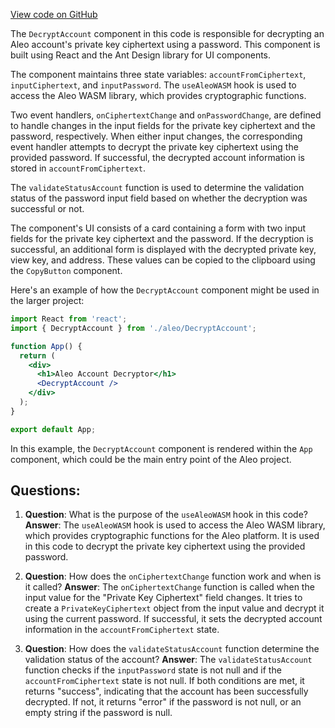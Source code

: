 [View code on GitHub](https://github.com/AleoHQ/aleo/website/src/tabs/advanced/DecryptAccount.js)

The `DecryptAccount` component in this code is responsible for decrypting an Aleo account's private key ciphertext using a password. This component is built using React and the Ant Design library for UI components.

The component maintains three state variables: `accountFromCiphertext`, `inputCiphertext`, and `inputPassword`. The `useAleoWASM` hook is used to access the Aleo WASM library, which provides cryptographic functions.

Two event handlers, `onCiphertextChange` and `onPasswordChange`, are defined to handle changes in the input fields for the private key ciphertext and the password, respectively. When either input changes, the corresponding event handler attempts to decrypt the private key ciphertext using the provided password. If successful, the decrypted account information is stored in `accountFromCiphertext`.

The `validateStatusAccount` function is used to determine the validation status of the password input field based on whether the decryption was successful or not.

The component's UI consists of a card containing a form with two input fields for the private key ciphertext and the password. If the decryption is successful, an additional form is displayed with the decrypted private key, view key, and address. These values can be copied to the clipboard using the `CopyButton` component.

Here's an example of how the `DecryptAccount` component might be used in the larger project:

```jsx
import React from 'react';
import { DecryptAccount } from './aleo/DecryptAccount';

function App() {
  return (
    <div>
      <h1>Aleo Account Decryptor</h1>
      <DecryptAccount />
    </div>
  );
}

export default App;
```

In this example, the `DecryptAccount` component is rendered within the `App` component, which could be the main entry point of the Aleo project.
## Questions: 
 1. **Question**: What is the purpose of the `useAleoWASM` hook in this code?
   **Answer**: The `useAleoWASM` hook is used to access the Aleo WASM library, which provides cryptographic functions for the Aleo platform. It is used in this code to decrypt the private key ciphertext using the provided password.

2. **Question**: How does the `onCiphertextChange` function work and when is it called?
   **Answer**: The `onCiphertextChange` function is called when the input value for the "Private Key Ciphertext" field changes. It tries to create a `PrivateKeyCiphertext` object from the input value and decrypt it using the current password. If successful, it sets the decrypted account information in the `accountFromCiphertext` state.

3. **Question**: How does the `validateStatusAccount` function determine the validation status of the account?
   **Answer**: The `validateStatusAccount` function checks if the `inputPassword` state is not null and if the `accountFromCiphertext` state is not null. If both conditions are met, it returns "success", indicating that the account has been successfully decrypted. If not, it returns "error" if the password is not null, or an empty string if the password is null.